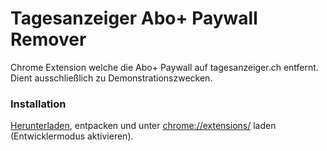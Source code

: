 # Tagesanzeiger Abo+ Paywall Remover
Chrome Extension welche die Abo+ Paywall auf tagesanzeiger.ch entfernt. Dient ausschließlich zu Demonstrationszwecken.

### Installation
[Herunterladen](https://github.com/simon-mettler/tagi-paywall-remover/archive/master.zip), entpacken und unter [chrome://extensions/](chrome://extensions/) laden (Entwicklermodus aktivieren).
